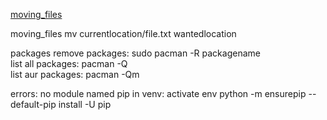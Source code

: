 [moving_files](moving_files)



moving_files
mv currentlocation/file.txt wantedlocation



packages
 remove packages:
  sudo pacman -R packagename  
 list all packages:
   pacman -Q    
 list aur packages:
   pacman -Qm    



errors:
no module named pip in venv:
activate env
python -m ensurepip --default-pip
install -U pip


